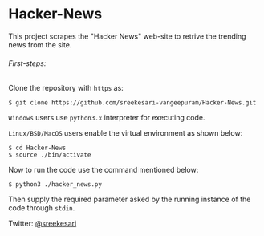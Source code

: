 # Hacker-News
This project scrapes the "Hacker News" web-site to retrive the trending news from the site.

<h6>First-steps:</h6>

Clone the repository with `https` as:  
```
$ git clone https://github.com/sreekesari-vangeepuram/Hacker-News.git
```  

`Windows` users use `python3.x` interpreter for executing code.  
  
`Linux/BSD/MacOS` users enable the virtual environment as shown below:  
```
$ cd Hacker-News
$ source ./bin/activate
```  
Now to run the code use the command mentioned below:  
```
$ python3 ./hacker_news.py
```  
Then supply the required parameter asked by the running instance of the code through `stdin`.

Twitter: <a href="https://twitter.com/sreekesari">@sreekesari</a>
